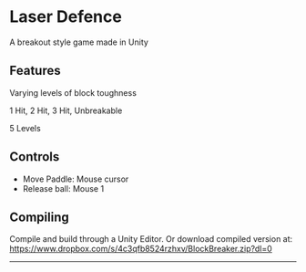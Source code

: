 # Laser Defence

A breakout style game made in Unity

## Features

Varying levels of block toughness

1 Hit, 2 Hit, 3 Hit, Unbreakable​

5 Levels

## Controls
* Move Paddle: Mouse cursor
* Release ball: Mouse 1

## Compiling
Compile and build through a Unity Editor. Or download compiled version at: https://www.dropbox.com/s/4c3qfb8524rzhxv/BlockBreaker.zip?dl=0
***

